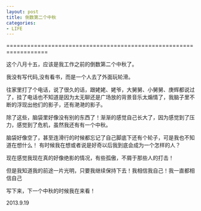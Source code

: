 ```yaml
---
layout: post
title: 倒数第二个中秋
categories:
- LIFE
---
```


==================================================================

这个八月十五，应该是我工作之前的倒数第二个中秋了。

我没有写代码,没有看书，而是一个人去了外面玩轮滑。

往家里打了个电话，说了很久的话，跟姥姥、姥爷，大舅舅、小舅舅、庚辉都说过了，挂了电话也不知道是因为太无聊还是广场放的背景音乐太煽情了，我脑子里不断的浮现出他们的影子，还有滟滟的影子。

除了这些，脑袋里好像没有别的东西了！渐渐的感觉自己长大了，因为感觉到了压力，感觉到了危机，虽然我还有有一个中秋。

脑袋好像空了，甚至连滑行的时候都忘记了自己脚底下还有个轮子，可是我也不知道在想什么！
有时候我在想或者说是好奇以后我到底会成为一个怎样的人？

现在感觉我现在真的好像绝影的情况，有些孤傲，不屑于那些人的打击！

但是我知道我的前途一片光明，只要我继续保持下去！我相信我自己！我一直都相信自己

写下来，下一个中秋的时候我在来看！

2013.9.19


